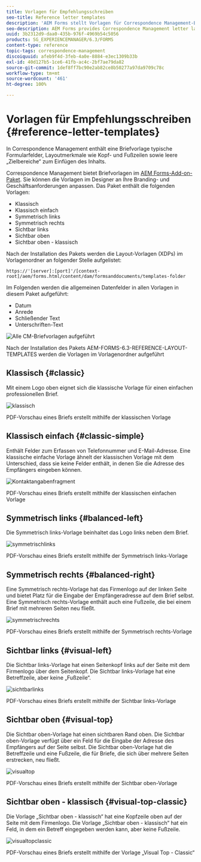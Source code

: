 ```yaml
---
title: Vorlagen für Empfehlungsschreiben
seo-title: Reference letter templates
description: 'AEM Forms stellt Vorlagen für Correspondence Management-Brieflayout, die Sie zum schnellen Erstellen von Briefen verwenden können. '
seo-description: AEM Forms provides Correspondence Management letter layout templates that you can use to create letters quickly.
uuid: 3b2312d9-daa0-435b-976f-4969b54c5056
products: SG_EXPERIENCEMANAGER/6.3/FORMS
content-type: reference
topic-tags: correspondence-management
discoiquuid: afeb9f4d-3feb-4a0e-8884-e3ec1309b33b
exl-id: 40d127b5-1ce6-41fb-ac4c-2bf7ae79da82
source-git-commit: 1def8ff7bc90e2ab82ce8b50277a97da9709c78c
workflow-type: tm+mt
source-wordcount: '461'
ht-degree: 100%

---
```


# Vorlagen für Empfehlungsschreiben {#reference-letter-templates}

In Correspondence Management enthält eine Briefvorlage typische Formularfelder, Layoutmerkmale wie Kopf- und Fußzeilen sowie leere „Zielbereiche“ zum Einfügen des Inhalts.

Correspondence Management bietet Briefvorlagen im [AEM Forms-Add-on-Paket](https://experienceleague.adobe.com/docs/experience-manager-release-information/aem-release-updates/forms-updates/aem-forms-releases.html?lang=de). Sie können die Vorlagen im Designer an Ihre Branding- und Geschäftsanforderungen anpassen. Das Paket enthält die folgenden Vorlagen:

* Klassisch
* Klassisch einfach
* Symmetrisch links
* Symmetrisch rechts
* Sichtbar links
* Sichtbar oben
* Sichtbar oben - klassisch

Nach der Installation des Pakets werden die Layout-Vorlagen (XDPs) im Vorlagenordner an folgender Stelle aufgelistet:

`https://'[server]:[port]'/[context-root]/aem/forms.html/content/dam/formsanddocuments/templates-folder`

Im Folgenden werden die allgemeinen Datenfelder in allen Vorlagen in diesem Paket aufgeführt:

* Datum
* Anrede
* Schließender Text
* Unterschriften-Text

![Alle CM-Briefvorlagen aufgeführt](assets/templatescorrespondence.png)

Nach der Installation des Pakets AEM-FORMS-6.3-REFERENCE-LAYOUT-TEMPLATES werden die Vorlagen im Vorlagenordner aufgeführt

## Klassisch {#classic}

Mit einem Logo oben eignet sich die klassische Vorlage für einen einfachen professionellen Brief.

![klassisch](assets/classic.png)

PDF-Vorschau eines Briefs erstellt mithilfe der klassischen Vorlage

## Klassisch einfach {#classic-simple}

Enthält Felder zum Erfassen von Telefonnummer und E-Mail-Adresse. Eine klassische einfache Vorlage ähnelt der klassischen Vorlage mit dem Unterschied, dass sie keine Felder enthält, in denen Sie die Adresse des Empfängers eingeben können.

![Kontaktangabenfragment](assets/classicsimple.png)

PDF-Vorschau eines Briefs erstellt mithilfe der klassischen einfachen Vorlage

## Symmetrisch links {#balanced-left}

Die Symmetrisch links-Vorlage beinhaltet das Logo links neben dem Brief.

![symmetrischlinks](assets/balancedleft.png)

PDF-Vorschau eines Briefs erstellt mithilfe der Symmetrisch links-Vorlage

## Symmetrisch rechts {#balanced-right}

Eine Symmetrisch rechts-Vorlage hat das Firmenlogo auf der linken Seite und bietet Platz für die Eingabe der Empfängeradresse auf dem Brief selbst. Eine Symmetrisch rechts-Vorlage enthält auch eine Fußzeile, die bei einem Brief mit mehreren Seiten neu fließt.

![symmetrischrechts](assets/balancedright.png)

PDF-Vorschau eines Briefs erstellt mithilfe der Symmetrisch rechts-Vorlage

## Sichtbar links {#visual-left}

Die Sichtbar links-Vorlage hat einen Seitenkopf links auf der Seite mit dem Firmenlogo über dem Seitenkopf. Die Sichtbar links-Vorlage hat eine Betreffzeile, aber keine „Fußzeile“.

![sichtbarlinks](assets/visualleft.png)

PDF-Vorschau eines Briefs erstellt mithilfe der Sichtbar links-Vorlage

## Sichtbar oben {#visual-top}

Die Sichtbar oben-Vorlage hat einen sichtbaren Rand oben. Die Sichtbar oben-Vorlage verfügt über ein Feld für die Eingabe der Adresse des Empfängers auf der Seite selbst. Die Sichtbar oben-Vorlage hat die Betreffzeile und eine Fußzeile, die für Briefe, die sich über mehrere Seiten erstrecken, neu fließt.

![visualtop](assets/visualtop.png)

PDF-Vorschau eines Briefs erstellt mithilfe der Sichtbar oben-Vorlage

## Sichtbar oben - klassisch {#visual-top-classic}

Die Vorlage „Sichtbar oben - klassisch“ hat eine Kopfzeile oben auf der Seite mit dem Firmenlogo. Die Vorlage „Sichtbar oben - klassisch“ hat ein Feld, in dem ein Betreff eingegeben werden kann, aber keine Fußzeile.

![visualtopclassic](assets/visualtopclassic.png)

PDF-Vorschau eines Briefs erstellt mithilfe der Vorlage „Visual Top - Classic“

